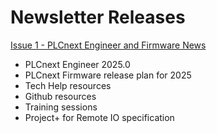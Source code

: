 # Newsletter Releases
[Issue 1 - PLCnext Engineer and Firmware News](https://scnem.com/a.php?sid=i7hur.egt0g4,f=1,u=025aa0cca8067cadbb6d36267b57da74,n=i7hur.egt0g4)
- PLCnext Engineer 2025.0
- PLCnext Firmware release plan for 2025
- Tech Help resources
- Github resources
- Training sessions
- Project+ for Remote IO specification
